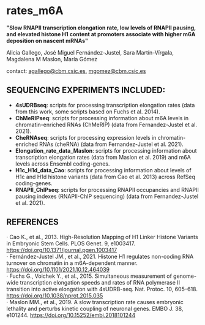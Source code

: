 # rates_m6A

**"Slow RNAPII transcription elongation rate, low levels of RNAPII pausing, and elevated histone H1 content at promoters associate with higher m6A deposition on nascent mRNAs"**  

Alicia Gallego, José Miguel Fernández-Justel, Sara
Martín-Vírgala, Magdalena M Maslon, María Gómez

contact: agallego@cbm.csic.es, mgomez@cbm.csic.es  

## SEQUENCING EXPERIMENTS INCLUDED:  
- **4sUDRBseq**: scripts for processing transcription elongation rates (data from this work, some scripts based on Fuchs et al. 2014).  
- **ChMeRIPseq**: scripts for processing information about m6A levels in chromatin-enriched RNAs (ChMeRIP) (data from Fernandez-Justel et al. 2021).  
- **CheRNAseq**: scripts for processing expression levels in chromatin-enriched RNAs (cheRNA) (data from Fernandez-Justel et al. 2021).
- **Elongation_rate_data_Maslon**: scripts for processing information about transcription elongation rates (data from Maslon et al. 2019) and m6A levels across Ensembl coding-genes.  
- **H1c_H1d_data_Cao**: scripts for processing information about levels of H1c and H1d histone variants (data from Cao et al. 2013) across RefSeq coding-genes.  
- **RNAPII_ChIPseq**: scripts for processing RNAPII occupancies and RNAPII pausing indexes (RNAPII-ChIP sequencing) (data from Fernandez-Justel et al. 2021).  


## REFERENCES   
· Cao K., et al., 2013. High-Resolution Mapping of H1 Linker Histone Variants in Embryonic Stem Cells. PLOS Genet. 9, e1003417. https://doi.org/10.1371/journal.pgen.1003417  
· Fernández-Justel JM., et al., 2021. Histone H1 regulates non-coding RNA turnover on chromatin in a m6A-dependent manner. https://doi.org/10.1101/2021.10.12.464039  
· Fuchs G., Voichek Y., et al., 2015. Simultaneous measurement of genome-wide transcription elongation speeds and rates of RNA polymerase II transition into active elongation with 4sUDRB-seq. Nat. Protoc. 10, 605–618. https://doi.org/10.1038/nprot.2015.035  
· Maslon MM., et al., 2019. A slow transcription rate causes embryonic lethality and perturbs kinetic coupling of neuronal genes. EMBO J. 38, e101244. https://doi.org/10.15252/embj.2018101244
